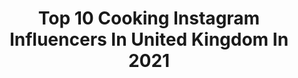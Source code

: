 ---
title: Top 10 Cooking Instagram Influencers In United Kingdom In 2021
description: >-
  Find top cooking Instagram influencers in United Kingdom in 2021. Most popular hashtags: #instafood #foodphotography #foodporn.
platform: Instagram
hits: 360
text_top: See the best Instagram influencers on inBeat.
text_bottom: Our database aggregates 360 Instagram influencers like this in United Kingdom for you to collaborate.
profiles:
  - username: "naomilajolie"
    fullname: >-
      Nae
    bio: >-
      It’s a great day to grow your glutes 🍑 Come train with me @shapedbynae Come cook with me @cookingwithnae
    location: "United Kingdom"
    followers: 5574
    engagement: 2344
    commentsToLikes: 0.041260
    id: ckap76xcjivoo0i78d0f4s83p
    verified: false
    hashtags: "#growyourglutes, #ebonyfit, #melaninfit, #weightgainjourney"
  - username: "stealmystyle40"
    fullname: >-
      Abi 💕
    bio: >-
      Diary of my wardrobe as a 40+SAHM in sunny south London #cronxqueen Home cooking, clothes and lots of wine over on stories 👠👗🥟🍲
    location: "United Kingdom"
    followers: 49828
    engagement: 190
    commentsToLikes: 0.190131
    id: ck0u27hw9z1q00i19fcmfrdjt
    verified: false
    hashtags: "#whatmamawore, #styleover40, #asseenonme, #realmumstyle"
  - username: "missalicethomas"
    fullname: >-
      Alice
    bio: >-
      Mama to 2 Cooking | Fashion | Work | Motherhood London 📍
    location: "United Kingdom"
    followers: 20290
    engagement: 517
    commentsToLikes: 0.029947
    id: ck0tuk2lx7imj0i195hy9gizh
    verified: false
    hashtags: "#lockdown2"
  - username: "emmzstagram"
    fullname: >-
      E M M A  C A R G I L L
    bio: >-
      Model, Actress & presenter Usually cooking when I'm not working 🥢🍷 London •@4wallsmanagement •@immmodels• •@mustardmodels• Link to showreel below
    location: "United Kingdom"
    followers: 2457
    engagement: 1184
    commentsToLikes: 0.165529
    id: ckaos06bzpk2k0i78ne8jqp90
    verified: false
    hashtags: "#gifted, #lockdownouttakes"
  - username: "the_italo_english_connection"
    fullname: >-
      Tomasina
    bio: >-
      #me & #life 😎 Sardinian 4ever #forzajuve ⚪⚫ #homeeducation💪 #recipes:#italy🇮🇹 #🇪🇺 & #🇮🇳 ❤️ #cooking 4friends #interpreter #🇬🇧 #🇮🇹 #🇪🇸 #🇩🇪 #Sardegna ❤️
    location: "United Kingdom"
    followers: 9364
    engagement: 1563
    commentsToLikes: 0.096664
    id: ck8tavdi1t8160j7829t126bf
    verified: false
    hashtags: "#instayum, #fattodame, #bread, #foodies"
  - username: "bbyjewelx"
    fullname: >-
      JEWEL
    bio: >-
      20 | ♓️ |5’7⠀⠀ ⠀ ⠀⠀ ⠀⠀⠀ Smart Mami Cooking/Food Page @jewelspalette_ #BBYGANGX #trini2dbone Email for enquiries ~
    location: "United Kingdom"
    followers: 10463
    engagement: 476
    commentsToLikes: 0.040759
    id: ck0u7crb74faj0i192kzy4d55
    verified: false
    hashtags: "#bbygangx"
  - username: "daniel_johneats"
    fullname: >-
      Daniel | London Food Blogger
    bio: >-
      🍴Eating my way around London. 👨🏻‍🍳Brunch inspo, restaurant reviews & home cooking 📍London / St Albans 👋🏼 DM/ Email for enquires Home X by Nico ⬇️
    location: "United Kingdom"
    followers: 6810
    engagement: 1050
    commentsToLikes: 0.250363
    id: ckf5scg1gf8jt0j23ecnzf62n
    verified: false
    hashtags: "#foodporn, #foodlover, #pastapasta, #londonfoodies"
  - username: "pandan_gula_melaka"
    fullname: >-
      Flavours from Inda's Kitchen🍲🍜
    bio: >-
      Malaysian in Scotland 🇲🇾🏴󠁧󠁢󠁳󠁣󠁴󠁿 Doctor turned SAHM 👩🏻‍⚕️👩🏻‍🍳 Welcome to my cooking and baking world 🌎 💌DM/email for collaboration
    location: "United Kingdom"
    followers: 60156
    engagement: 282
    commentsToLikes: 0.065281
    id: ck6uadt132zww0j71bwq4164j
    verified: false
    hashtags: "#food, #ayam, #baking, #instafood"
  - username: "peckish_paige"
    fullname: >-
      P E C K I S H  P A I G E
    bio: >-
      My cooking and dining adventures 🌈🍴 Peckish Paige content only 🙋🏽‍♀️📸 MCR📍 DM me for collabs 💌
    location: "United Kingdom"
    followers: 3251
    engagement: 1365
    commentsToLikes: 0.345081
    id: ck6uflrpgxtcy0j71slr83v1o
    verified: false
    hashtags: "#invited, #wingwednesday, #throwback, #gifted"
  - username: "datesandavocados"
    fullname: >-
      Lore Salas
    bio: >-
      🍰 Pastry & Plant-Based Chef⁣ 👩🏻‍🍳 Founder of Cooking School @weareaurea⁣ 🌱 Restaurant Consultancy 📚 Autora de “Dulce Sin Culpa”⁣ 📍 London ⬇️ Courses
    location: "United Kingdom"
    followers: 149884
    engagement: 221
    commentsToLikes: 0.071358
    id: ck15qwfks4z1u0i19gflyz2xw
    verified: false
    hashtags: "#weareaurea, #veganricotta, #vegano, #vegan"
---